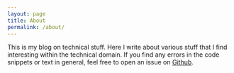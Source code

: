 ```yaml
---
layout: page
title: About
permalink: /about/
---
```


This is my blog on technical stuff. Here I write about various stuff that I find interesting
within the technical domain. If you find any errors in the code snippets or text in general,
feel free to open an issue on [Github][my-github].

[my-github]: https://github.com/mika-s/mika-s.github.io/issues
